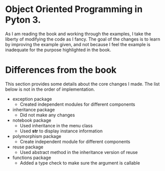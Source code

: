 # Object Oriented Programming in Pyton 3.
As I am reading the book and working through the examples, I take the liberty of modifying the code as I fancy.
The goal of the changes is to learn by improving the example given, and not because I feel the example is inadequate for the purpose highlighted in the book.

# Differences from the book
This section provides some details about the core changes I made.
The list below is not in the order of implementation.
* exception package
  - Created independent modules for different components
* inheritance package
  - Did not make any changes
* notebook package
  - Used inheritance in the menu class 
  - Used __str__ to display instance information
* polymorphism package
  - Create independent module for different components
* reuse package
  - Used abstract method in the inheritance version of reuse
* functions package
  - Added a type check to make sure the argument is callable